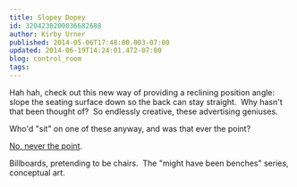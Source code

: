 ```yaml
---
title: Slopey Dopey
id: 3204230200036682688
author: Kirby Urner
published: 2014-05-06T17:48:00.003-07:00
updated: 2014-06-19T14:24:01.472-07:00
blog: control_room
tags: 
---
```


Hah hah, check out this new way of providing a reclining position angle:  slope the seating surface down so the back can stay straight.  Why hasn't that been thought of?  So endlessly creative, these advertising geniuses.

Who'd "sit" on one of these anyway, and was that ever the point?

[No, never the point](http://mybizmo.blogspot.com/2014/03/trimet-gets-cheap.html).

Billboards, pretending to be chairs.  The "might have been benches" series, conceptual art.